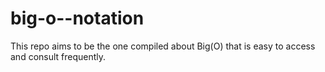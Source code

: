 # big-o--notation
This repo aims to be the one compiled about Big(O) that is easy to access and consult frequently.
